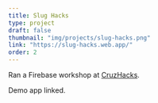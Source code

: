 ```yaml
---
title: Slug Hacks
type: project
draft: false
thumbnail: "img/projects/slug-hacks.png"
link: "https://slug-hacks.web.app/"
order: 2
---
```

Ran a Firebase workshop at [CruzHacks](https://www.cruzhacks.com/).

Demo app linked.
